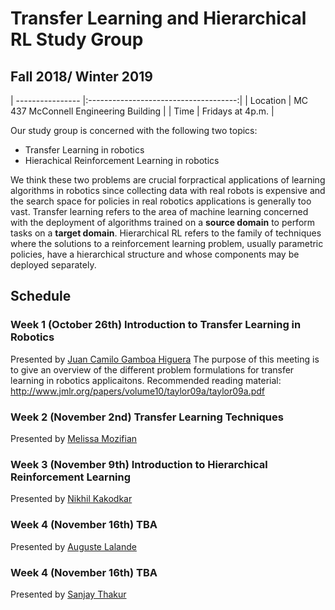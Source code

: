 # Transfer Learning and Hierarchical RL Study Group
## Fall 2018/ Winter 2019

| ---------------- |:-------------------------------------:|
| Location         | MC 437 McConnell Engineering Building |
| Time             | Fridays at 4p.m.                      |

Our study group is concerned with the following two topics:
- Transfer Learning in robotics
- Hierachical Reinforcement Learning in robotics

We think these two problems are crucial forpractical applications of learning algorithms in robotics since collecting data with real robots is expensive and the search space for policies in real robotics applications is generally too vast. Transfer learning refers to the area of machine learning concerned with the deployment of algorithms trained on a __source domain__ to perform tasks on a __target domain__. Hierarchical RL refers to the family of techniques where the solutions to a reinforcement learning problem, usually parametric policies, have a hierarchical structure and whose components may be deployed separately.

## Schedule
### Week 1 (October 26th) Introduction to Transfer Learning in Robotics
Presented by [Juan Camilo Gamboa Higuera](https://github.com/juancamilog)
The purpose of this meeting is to give an overview of the different problem formulations for transfer learning in robotics applicaitons.
Recommended reading material:
http://www.jmlr.org/papers/volume10/taylor09a/taylor09a.pdf

### Week 2 (November 2nd) Transfer Learning Techniques
Presented by [Melissa Mozifian]()

### Week 3 (November 9th) Introduction to Hierarchical Reinforcement Learning
Presented by [Nikhil Kakodkar]()

### Week 4 (November 16th) TBA
Presented by [Auguste Lalande]()

### Week 4 (November 16th) TBA
Presented by [Sanjay Thakur]()
